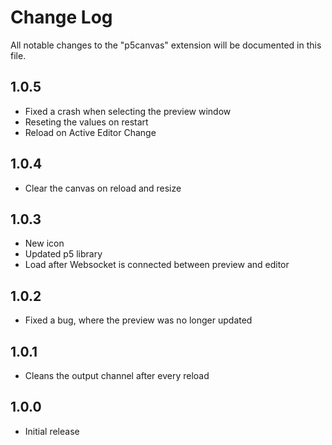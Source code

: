# Change Log
All notable changes to the "p5canvas" extension will be documented in this file.

## 1.0.5

- Fixed a crash when selecting the preview window
- Reseting the values on restart
- Reload on Active Editor Change

## 1.0.4

- Clear the canvas on reload and resize

## 1.0.3

- New icon
- Updated p5 library
- Load after Websocket is connected between preview and editor

## 1.0.2

- Fixed a bug, where the preview was no longer updated

## 1.0.1

- Cleans the output channel after every reload

## 1.0.0
- Initial release